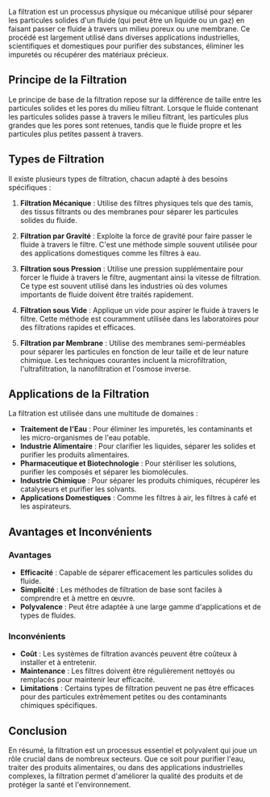La filtration est un processus physique ou mécanique utilisé pour séparer les particules solides d'un fluide (qui peut être un liquide ou un gaz) en faisant passer ce fluide à travers un milieu poreux ou une membrane. Ce procédé est largement utilisé dans diverses applications industrielles, scientifiques et domestiques pour purifier des substances, éliminer les impuretés ou récupérer des matériaux précieux.

## Principe de la Filtration

Le principe de base de la filtration repose sur la différence de taille entre les particules solides et les pores du milieu filtrant. Lorsque le fluide contenant les particules solides passe à travers le milieu filtrant, les particules plus grandes que les pores sont retenues, tandis que le fluide propre et les particules plus petites passent à travers.

## Types de Filtration

Il existe plusieurs types de filtration, chacun adapté à des besoins spécifiques :

1. **Filtration Mécanique** : Utilise des filtres physiques tels que des tamis, des tissus filtrants ou des membranes pour séparer les particules solides du fluide.
   
2. **Filtration par Gravité** : Exploite la force de gravité pour faire passer le fluide à travers le filtre. C'est une méthode simple souvent utilisée pour des applications domestiques comme les filtres à eau.

3. **Filtration sous Pression** : Utilise une pression supplémentaire pour forcer le fluide à travers le filtre, augmentant ainsi la vitesse de filtration. Ce type est souvent utilisé dans les industries où des volumes importants de fluide doivent être traités rapidement.

4. **Filtration sous Vide** : Applique un vide pour aspirer le fluide à travers le filtre. Cette méthode est couramment utilisée dans les laboratoires pour des filtrations rapides et efficaces.

5. **Filtration par Membrane** : Utilise des membranes semi-perméables pour séparer les particules en fonction de leur taille et de leur nature chimique. Les techniques courantes incluent la microfiltration, l'ultrafiltration, la nanofiltration et l'osmose inverse.

## Applications de la Filtration

La filtration est utilisée dans une multitude de domaines :

- **Traitement de l'Eau** : Pour éliminer les impuretés, les contaminants et les micro-organismes de l'eau potable.
- **Industrie Alimentaire** : Pour clarifier les liquides, séparer les solides et purifier les produits alimentaires.
- **Pharmaceutique et Biotechnologie** : Pour stériliser les solutions, purifier les composés et séparer les biomolécules.
- **Industrie Chimique** : Pour séparer les produits chimiques, récupérer les catalyseurs et purifier les solvants.
- **Applications Domestiques** : Comme les filtres à air, les filtres à café et les aspirateurs.

## Avantages et Inconvénients

### Avantages
- **Efficacité** : Capable de séparer efficacement les particules solides du fluide.
- **Simplicité** : Les méthodes de filtration de base sont faciles à comprendre et à mettre en œuvre.
- **Polyvalence** : Peut être adaptée à une large gamme d'applications et de types de fluides.

### Inconvénients
- **Coût** : Les systèmes de filtration avancés peuvent être coûteux à installer et à entretenir.
- **Maintenance** : Les filtres doivent être régulièrement nettoyés ou remplacés pour maintenir leur efficacité.
- **Limitations** : Certains types de filtration peuvent ne pas être efficaces pour des particules extrêmement petites ou des contaminants chimiques spécifiques.

## Conclusion

En résumé, la filtration est un processus essentiel et polyvalent qui joue un rôle crucial dans de nombreux secteurs. Que ce soit pour purifier l'eau, traiter des produits alimentaires, ou dans des applications industrielles complexes, la filtration permet d'améliorer la qualité des produits et de protéger la santé et l'environnement.